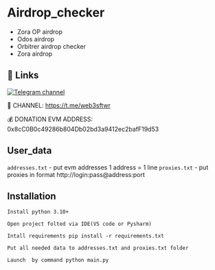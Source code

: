 # Airdrop_checker

- Zora OP airdrop
- Odos airdrop
- Orbitrer airdrop checker
- Zora airdrop

## 🔗 Links

[![Telegram channel](https://img.shields.io/endpoint?url=https://runkit.io/damiankrawczyk/telegram-badge/branches/master?url=https://t.me/drop_software)](https://t.me/drop_software)

🔔 CHANNEL: https://t.me/web3sftwr

💰 DONATION EVM ADDRESS: 0x8cC0B0c49286b804Db02bd3a9412ec2bafF19d53

## User_data

`addresses.txt` - put evm addresses 1 address = 1 line
`proxies.txt` - put proxies in format http://login:pass@address:port

## Installation

```
Install python 3.10+

Open project folted via IDE(VS code or Pysharm)

Intall requirements pip install -r requirements.txt

Put all needed data to addresses.txt and proxies.txt folder

Launch  by command python main.py
```

